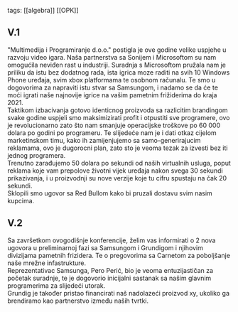 tags: [[algebra]] [[OPK]]
## V.1
"Multimedija i Programiranje d.o.o." postigla je ove godine velike uspjehe u razvoju video igara. Naša partnerstva sa Sonijem i Microsoftom su nam omogućila neviđen rast u industriji. Suradnja s Microsoftom pružala nam je priliku da istu bez dodatnog rada, ista igrica moze raditi na svih 10 Windows Phone uređaja, svim xbox platformama te osobnom računalu. Te smo u dogovorima za napraviti istu stvar sa Samsungom, i nadamo se da će te moći igrati naše najnovije igrice na vašim pametnim frižiderima do kraja 2021. <br>
Taktikom izbacivanja gotovo identicnog proizvoda sa razlicitim brandingom svake godine uspjeli smo maksimizirati profit i otpustiti sve programere, ovo je revolucionarno  zato što nam smanjuje operacijske troškove po 60 000 dolara po godini po programeru. Te slijedeće nam je i dati otkaz cijelom marketinskom timu, kako ih zamijenjujemo sa samo-generirajucim reklamama, ovo je dugorocni plan, zato sto je veoma tezak za izvesti bez iti jednog programera. <br>
Trenutno zarađujemo 50 dolara po sekundi od naših virtualnih usluga, poput reklama koje vam prepolove životni vijek uređaja nakon svega 30 sekundi prikazivanja, i u proizvodnji su nove verzije koje tu cifru spustaju na čak 20 sekundi. <br>
Sklopili smo ugovor sa Red Bullom kako bi pruzali dostavu svim nasim kupcima. 
## V.2
Sa završetkom ovogodišnje konferencije, želim vas informirati o 2 nova ugovora u preliminarnoj fazi sa Samsungom i Grundigom i njihovim divizijama pametnih frizidera. Te o pregovorima sa Carnetom za poboljšanje naše mrežne infastrukture. <br>
Reprezentativac Samsunga, Pero Perić, bio je veoma entuzijastičan za početak suradnje, te je dogovorio inicijalni sastanak sa našim glavnim programerima za slijedeći utorak. <br>
Grundig je također pristao financirati naš nadolazeći proizvod xy, ukoliko ga brendiramo kao partnerstvo između naših tvrtki. <br>
